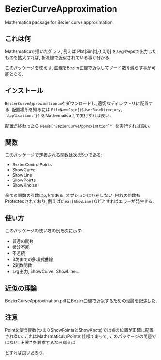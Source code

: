 # BezierCurveApproximation
Mathematica package for Bezier curve approximation.

## これは何
Mathematicaで描いたグラフ, 例えば
Plot[Sin[t],{t,0,1}]
をsvgやepsで出力したものを拡大すれば, 折れ線で近似されている事が分かる.

このパッケージを使えば, 曲線をBezier曲線で近似してノード数を減らす事が可能となる.



## インストール
`BezierCurveApproximation.m`をダウンロードし, 適切なディレクトリに配置する.
配置場所を知るには
`FileNameJoin[{$UserBaseDirectory, "Applications"}]`
をMathematica上で実行すれば良い.

配置が終わったら
``Needs["BezierCurveApproximation`"]``
を実行すれば良い.


## 関数
このパッケージで定義される関数は次の5つである:
- BezierControlPoints
- ShowCurve
- ShowLine
- ShowPoints
- ShowKnotss

全ての関数の引数はp, kである.
オプションは存在しない.
何れの関数もProtectedされており, 例えば`Clear[ShowLine]`などとすればエラーが発生する.


## 使い方
このパッケージの使い方の例を次に示す:
- 普通の関数
- 微分不能
- 不連続
- 3次までの多項式曲線
- 2変数関数
- svg出力, ShowCurve, ShowLine...

## 近似の理論
BezierCurveApproximation.pdfにBezier曲線で近似するための理論を記述した.


## 注意
Pointを使う関数(つまりShowPointsとShowKnots)では点の位置が正確に配置されない.
これはMathematicaのPointの仕様であって, このパッケージの問題ではない.
正確さを要求するなら例えば

とすれば良いだろう.

